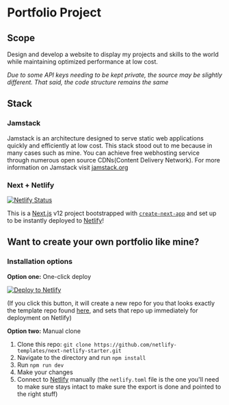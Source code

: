 # Portfolio Project

## Scope

Design and develop a website to display my projects and skills to the world while maintaining optimized performance at low cost.

*Due to some API keys needing to be kept private, the source may be slightly different. That said, the code structure remains the same*

## Stack

### Jamstack

Jamstack is an architecture designed to serve static web applications quickly and efficiently at low cost. This stack stood out to me because in many cases such as mine. You can achieve free webhosting service through numerous open source CDNs(Content Delivery Network). For more information on Jamstack visit [jamstack.org](https://jamstack.org/)

### Next + Netlify

[![Netlify Status](https://api.netlify.com/api/v1/badges/588ca346-25c3-4670-b7da-854d24a03d32/deploy-status)](https://app.netlify.com/sites/levthedev-portfolio/deploys)

This is a [Next.js](https://nextjs.org/) v12 project bootstrapped with [`create-next-app`](https://github.com/vercel/next.js/tree/canary/packages/create-next-app) and set up to be instantly deployed to [Netlify](https://url.netlify.com/SyTBPVamO)!

## Want to create your own portfolio like mine?

### Installation options

**Option one:** One-click deploy

[![Deploy to Netlify](https://www.netlify.com/img/deploy/button.svg)](https://app.netlify.com/start/deploy?repository=https://github.com/netlify-templates/next-netlify-starter&utm_source=github&utm_medium=nextstarter-cs&utm_campaign=devex-cs)

(If you click this button, it will create a new repo for you that looks exactly the template repo found [here](https://github.com/netlify-templates/next-netlify-starter), and sets that repo up immediately for deployment on Netlify)

**Option two:** Manual clone

1. Clone this repo: `git clone https://github.com/netlify-templates/next-netlify-starter.git`
2. Navigate to the directory and run `npm install`
3. Run `npm run dev`
4. Make your changes
5. Connect to [Netlify](https://url.netlify.com/Bk4UicocL) manually (the `netlify.toml` file is the one you'll need to make sure stays intact to make sure the export is done and pointed to the right stuff)
